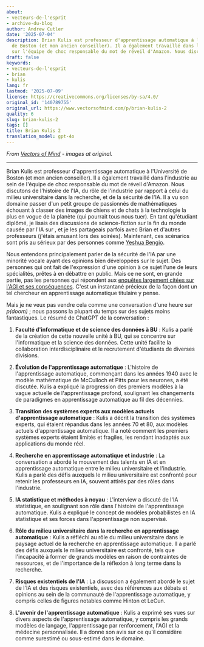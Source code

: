```yaml
---
about:
- vecteurs-de-l'esprit
- archive-du-blog
author: Andrew Cutler
date: '2025-07-04'
description: Brian Kulis est professeur d'apprentissage automatique à l'Université
  de Boston (et mon ancien conseiller). Il a également travaillé dans l'industrie
  sur l'équipe de choc responsable du mot de réveil d'Amazon. Nous discutons de l'histo...
draft: false
keywords:
- vecteurs-de-l'esprit
- brian
- kulis
lang: fr
lastmod: '2025-07-09'
license: https://creativecommons.org/licenses/by-sa/4.0/
original_id: '140789755'
original_url: https://www.vectorsofmind.com/p/brian-kulis-2
quality: 6
slug: brian-kulis-2
tags: []
title: Brian Kulis 2
translation_model: gpt-4o
---
```


*From [Vectors of Mind](https://www.vectorsofmind.com/p/brian-kulis-2) - images at original.*

---

Brian Kulis est professeur d'apprentissage automatique à l'Université de Boston (et mon ancien conseiller). Il a également travaillé dans l'industrie au sein de l'équipe de choc responsable du mot de réveil d'Amazon. Nous discutons de l'histoire de l'IA, du rôle de l'industrie par rapport à celui du milieu universitaire dans la recherche, et de la sécurité de l'IA. Il a vu son domaine passer d'un petit groupe de passionnés de mathématiques échouant à classer des images de chiens et de chats à la technologie la plus en vogue de la planète (qui pourrait tous nous tuer). En tant qu'étudiant diplômé, je lisais des discussions de science-fiction sur la fin du monde causée par l'IA sur , et je les partageais parfois avec Brian et d'autres professeurs (j'étais amusant lors des soirées). Maintenant, ces scénarios sont pris au sérieux par des personnes comme [Yeshua Bengio](https://yoshuabengio.org/2023/05/22/how-rogue-ais-may-arise/).

Nous entendons principalement parler de la sécurité de l'IA par une minorité vocale ayant des opinions bien développées sur le sujet. Des personnes qui ont fait de l'expression d'une opinion à ce sujet l'une de leurs spécialités, prêtes à en débattre en public. Mais ce ne sont, en grande partie, pas les personnes qui répondent aux [enquêtes largement citées sur l'AGI et ses conséquences](https://aiimpacts.org/what-do-ml-researchers-think-about-ai-in-2022/). C'est un instantané précieux de la façon dont un tel chercheur en apprentissage automatique titulaire y pense.

Mais je ne veux pas vendre cela comme une conversation d'une heure sur _p(doom)_ ; nous passons la plupart du temps sur des sujets moins fantastiques. Le résumé de ChatGPT de la conversation :

1. **Faculté d'informatique et de science des données à BU** : Kulis a parlé de la création de cette nouvelle unité à BU, qui se concentre sur l'informatique et la science des données. Cette unité facilite la collaboration interdisciplinaire et le recrutement d'étudiants de diverses divisions.

2. **Évolution de l'apprentissage automatique** : L'histoire de l'apprentissage automatique, commençant dans les années 1940 avec le modèle mathématique de McCulloch et Pitts pour les neurones, a été discutée. Kulis a expliqué la progression des premiers modèles à la vague actuelle de l'apprentissage profond, soulignant les changements de paradigmes en apprentissage automatique au fil des décennies.

3. **Transition des systèmes experts aux modèles actuels d'apprentissage automatique** : Kulis a décrit la transition des systèmes experts, qui étaient répandus dans les années 70 et 80, aux modèles actuels d'apprentissage automatique. Il a noté comment les premiers systèmes experts étaient limités et fragiles, les rendant inadaptés aux applications du monde réel.

4. **Recherche en apprentissage automatique et industrie** : La conversation a abordé le mouvement des talents en IA et en apprentissage automatique entre le milieu universitaire et l'industrie. Kulis a parlé des défis auxquels le milieu universitaire est confronté pour retenir les professeurs en IA, souvent attirés par des rôles dans l'industrie.

5. **IA statistique et méthodes à noyau** : L'interview a discuté de l'IA statistique, en soulignant son rôle dans l'histoire de l'apprentissage automatique. Kulis a expliqué le concept de modèles probabilistes en IA statistique et ses forces dans l'apprentissage non supervisé.

6. **Rôle du milieu universitaire dans la recherche en apprentissage automatique** : Kulis a réfléchi au rôle du milieu universitaire dans le paysage actuel de la recherche en apprentissage automatique. Il a parlé des défis auxquels le milieu universitaire est confronté, tels que l'incapacité à former de grands modèles en raison de contraintes de ressources, et de l'importance de la réflexion à long terme dans la recherche.

7. **Risques existentiels de l'IA** : La discussion a également abordé le sujet de l'IA et des risques existentiels, avec des références aux débats et opinions au sein de la communauté de l'apprentissage automatique, y compris celles de figures notables comme Hinton et LeCun.

8. **L'avenir de l'apprentissage automatique** : Kulis a exprimé ses vues sur divers aspects de l'apprentissage automatique, y compris les grands modèles de langage, l'apprentissage par renforcement, l'AGI et la médecine personnalisée. Il a donné son avis sur ce qu'il considère comme surestimé ou sous-estimé dans le domaine.